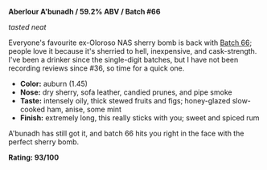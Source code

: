 **Aberlour A'bunadh / 59.2% ABV / Batch #66**

*tasted neat*

Everyone's favourite ex-Oloroso NAS sherry bomb is back with [Batch 66](https://www.whiskybase.com/whiskies/whisky/154053/aberlour-abunadh-batch-66); people love it because it's sherried to hell, inexpensive, and cask-strength.  I've been a drinker since the single-digit batches, but I have not been recording reviews since #36, so time for a quick one.

* **Color:** auburn (1.45)
* **Nose:** dry sherry, sofa leather, candied prunes, and pipe smoke  
* **Taste:** intensely oily, thick stewed fruits and figs; honey-glazed slow-cooked ham, anise, some mint
* **Finish:** extremely long, this really sticks with you; sweet and spiced rum

A'bunadh has still got it, and batch 66 hits you right in the face with the perfect sherry bomb.

**Rating: 93/100**
